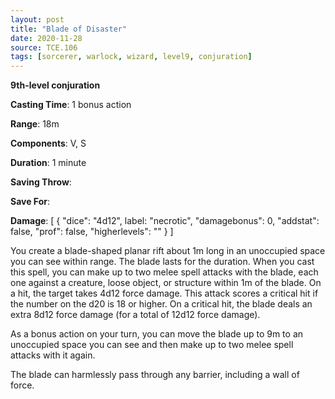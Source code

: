 ```yaml
---
layout: post
title: "Blade of Disaster"
date: 2020-11-28
source: TCE.106
tags: [sorcerer, warlock, wizard, level9, conjuration]
---
```


**9th-level conjuration**

**Casting Time**: 1 bonus action

**Range**: 18m

**Components**: V, S

**Duration**: 1 minute

**Saving Throw**:

**Save For**:

**Damage**: [ { "dice": "4d12", label: "necrotic", "damagebonus": 0, "addstat": false, "prof": false, "higherlevels": "" } ]

You create a blade-shaped planar rift about 1m long in an unoccupied space you can see within range. The blade lasts for the duration. When you cast this spell, you can make up to two melee spell attacks with the blade, each one against a creature, loose object, or structure within 1m of the blade. On a hit, the target takes 4d12 force damage. This attack scores a critical hit if the number on the d20 is 18 or higher. On a critical hit, the blade deals an extra 8d12 force damage (for a total of 12d12 force damage).

As a bonus action on your turn, you can move the blade up to 9m to an unoccupied space you can see and then make up to two melee spell attacks with it again.

The blade can harmlessly pass through any barrier, including a wall of force.